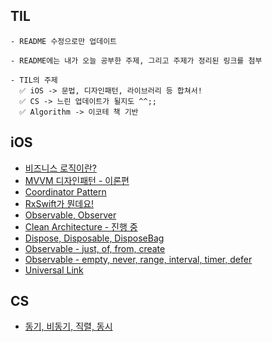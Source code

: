 ## TIL

```
- README 수정으로만 업데이트

- README에는 내가 오늘 공부한 주제, 그리고 주제가 정리된 링크를 첨부

- TIL의 주제
  ✅ iOS -> 문법, 디자인패턴, 라이브러리 등 합쳐서!
  ✅ CS -> 느린 업데이트가 될지도 ^^;;
  ✅ Algorithm -> 이코테 책 기반
```

## iOS
- [비즈니스 로직이란?](https://west-skateboard-0dd.notion.site/55ad946da77e4e1c89554e410aca11a1?pvs=4)
- [MVVM 디자인패턴 - 이론편](https://west-skateboard-0dd.notion.site/MVVM-091cb43d34f744659545277ceea787c6?pvs=4)
- [Coordinator Pattern](https://west-skateboard-0dd.notion.site/Coordinator-Pattern-3861526e3b8b486baa921e04706200bb?pvs=4)
- [RxSwift가 뭔데요!](https://west-skateboard-0dd.notion.site/RxSwift-5be55f9fcd714da89be106f2b62ba4c9?pvs=4)
- [Observable, Observer](https://west-skateboard-0dd.notion.site/Observable-Observer-2a63bfdda97e436cb587553bd47ca0f9?pvs=4)
- [Clean Architecture - 진행 중](https://west-skateboard-0dd.notion.site/Clean-Architecture-ed972de72ba846c3a2c2d4b178f3088a?pvs=4)
- [Dispose, Disposable, DisposeBag](https://www.notion.so/Dispose-Disposable-DisposeBag-392f1a8ed4ef40bb8466fb339624f730?pvs=4)
- [Observable - just, of, from, create](https://west-skateboard-0dd.notion.site/Observable-just-of-from-create-9aef6a46865e405ca2094bd8523328fd?pvs=4)
- [Observable - empty, never, range, interval, timer, defer](https://west-skateboard-0dd.notion.site/Observable-empty-never-range-interval-timer-defer-fb32168076ca4a73b81714c4f7368804?pvs=4)
- [Universal Link](https://west-skateboard-0dd.notion.site/Universal-Link-646906ec927f4b0eb9fc94fdce633d86?pvs=4)

## CS
- [동기, 비동기, 직렬, 동시](https://www.notion.so/7ab088d076a4437089c0a8237b1e0881?pvs=4)
